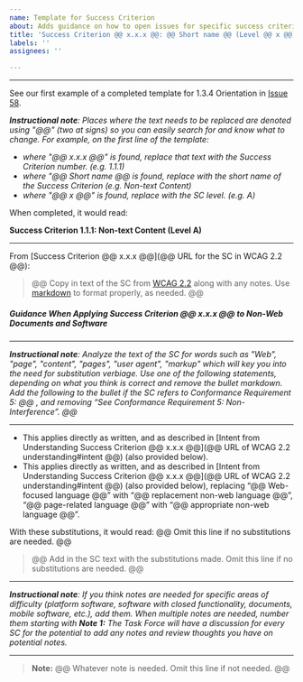 ```yaml
---
name: Template for Success Criterion
about: Adds guidance on how to open issues for specific success criteria
title: 'Success Criterion @@ x.x.x @@: @@ Short name @@ (Level @@ x @@)'
labels: ''
assignees: ''

---
```

***
See our first example of a completed template for 1.3.4 Orientation in [Issue 58](https://github.com/w3c/wcag2ict/issues/58).

_**Instructional note**: Places where the text needs to be replaced are denoted using "@@" (two at signs) so you can easily search for and know what to change. For example, on the first line of the template:_
* _where "@@ x.x.x @@" is found, replace that text with the Success Criterion number. (e.g. 1.1.1)_
* _where "@@ Short name @@ is found, replace with the short name of the Success Criterion (e.g. Non-text Content)_
* _where "@@ x @@" is found, replace with the SC level. (e.g. A)_

When completed, it would read: 

**Success Criterion 1.1.1: Non-text Content (Level A)**
***

From [Success Criterion @@ x.x.x @@](@@ URL for the SC in WCAG 2.2 @@):

>@@ Copy in text of the SC from [WCAG 2.2](https://www.w3.org/TR/WCAG22/) along with any notes. Use [markdown](https://docs.github.com/en/get-started/writing-on-github/getting-started-with-writing-and-formatting-on-github/basic-writing-and-formatting-syntax) to format properly, as needed. @@

##### Guidance When Applying Success Criterion @@ x.x.x @@ to Non-Web Documents and Software

***
_**Instructional note**: Analyze the text of the SC for words such as "Web", "page", "content", "pages", "user agent", "markup" which will key you into the need for substitution verbiage. Use one of the following statements, depending on what you think is correct and remove the bullet markdown. Add the following to the bullet if the SC refers to Conformance Requirement 5: @@ , and removing “See Conformance Requirement 5: Non-Interference”. @@_
***

- This applies directly as written, and as described in [Intent from Understanding Success Criterion @@ x.x.x @@](@@ URL of WCAG 2.2 understanding#intent @@) (also provided below).
- This applies directly as written, and as described in [Intent from Understanding Success Criterion @@ x.x.x @@](@@ URL of WCAG 2.2 understanding#intent @@) (also provided below), replacing “@@ Web-focused language @@” with “@@ replacement non-web language @@”, “@@ page-related language @@” with “@@ appropriate non-web language @@”.

With these substitutions, it would read:  @@ Omit this line if no substitutions are needed. @@

> @@ Add in the SC text with the substitutions made. Omit this line if no substitutions are needed. @@ 

***
_**Instructional note**: If you think notes are needed for specific areas of difficulty (platform software, software with closed functionality, documents, mobile software, etc.), add them.  When multiple notes are needed, number them starting with **Note 1:** The Task Force will have a discussion for every SC for the potential to add any notes and review thoughts you have on potential notes._
***

> **Note:** @@ Whatever note is needed. Omit this line if not needed. @@
